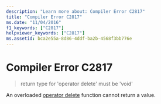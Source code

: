 ```yaml
---
description: "Learn more about: Compiler Error C2817"
title: "Compiler Error C2817"
ms.date: "11/04/2016"
f1_keywords: ["C2817"]
helpviewer_keywords: ["C2817"]
ms.assetid: bca2e55a-8d86-4ddf-ba2b-4568f3bb776e
---
```

# Compiler Error C2817

> return type for 'operator delete' must be 'void'

An overloaded [operator delete](../../standard-library/new-operators.md#op_delete) function cannot return a value.

